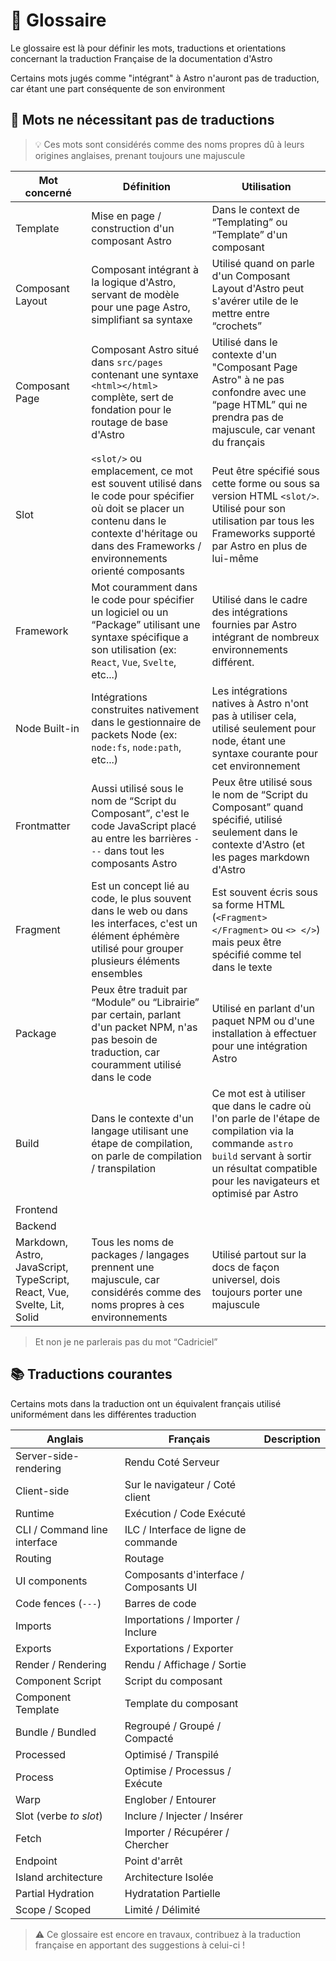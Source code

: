 # 📖 Glossaire

Le glossaire est là pour définir les mots, traductions et orientations concernant la traduction Française de la documentation d'Astro

Certains mots jugés comme "intégrant" à Astro n'auront pas de traduction, car étant une part conséquente de son environment

## 🔄️ Mots ne nécessitant pas de traductions

> 💡 Ces mots sont considérés comme des noms propres dû à leurs origines anglaises, prenant toujours une majuscule

| Mot concerné      | Définition | Utilisation |
|-------------------|------------|-------------|
| Template          | Mise en page / construction d'un composant Astro | Dans le context de “Templating” ou “Template” d'un composant |
| Composant Layout  | Composant intégrant à la logique d'Astro, servant de modèle pour une page Astro, simplifiant sa syntaxe | Utilisé quand on parle d'un Composant Layout d'Astro peut s'avérer utile de le mettre entre “crochets”
| Composant Page    | Composant Astro situé dans `src/pages` contenant une syntaxe `<html></html>` complète, sert de fondation pour le routage de base d'Astro | Utilisé dans le contexte d'un "Composant Page Astro" à ne pas confondre avec une “page HTML” qui ne prendra pas de majuscule, car venant du français
| Slot              | `<slot/>` ou emplacement, ce mot est souvent utilisé dans le code pour spécifier où doit se placer un contenu dans le contexte d'héritage ou dans des Frameworks / environnements orienté composants | Peut être spécifié sous cette forme ou sous sa version HTML `<slot/>`. Utilisé pour son utilisation par tous les Frameworks supporté par Astro en plus de lui-même
| Framework         | Mot couramment dans le code pour spécifier un logiciel ou un “Package” utilisant une syntaxe spécifique a son utilisation (ex: `React`, `Vue`, `Svelte`, etc...) | Utilisé dans le cadre des intégrations fournies par Astro intégrant de nombreux environnements différent.
| Node Built-in     | Intégrations construites nativement dans le gestionnaire de packets Node (ex: `node:fs`, `node:path`, etc...) | Les intégrations natives à Astro n'ont pas à utiliser cela, utilisé seulement pour node, étant une syntaxe courante pour cet environnement
| Frontmatter       | Aussi utilisé sous le nom de “Script du Composant”, c'est le code JavaScript placé au entre les barrières `---` dans tout les composants Astro | Peux être utilisé sous le nom de “Script du Composant” quand spécifié, utilisé seulement dans le contexte d'Astro (et les pages markdown d'Astro
| Fragment          | Est un concept lié au code, le plus souvent dans le web ou dans les interfaces, c'est un élément éphémère utilisé pour grouper plusieurs éléments ensembles | Est souvent écris sous sa forme HTML (`<Fragment> </Fragment>` ou `<> </>`) mais peux être spécifié comme tel dans le texte
| Package           | Peux être traduit par “Module” ou “Librairie” par certain, parlant d'un packet NPM, n'as pas besoin de traduction, car couramment utilisé dans le code | Utilisé en parlant d'un paquet NPM ou d'une installation à effectuer pour une intégration Astro
| Build             | Dans le contexte d'un langage utilisant une étape de compilation, on parle de compilation / transpilation | Ce mot est à utiliser que dans le cadre où l'on parle de l'étape de compilation via la commande `astro build` servant à sortir un résultat compatible pour les navigateurs et optimisé par Astro
| Frontend          |
| Backend           |
| Markdown, Astro, JavaScript, TypeScript, React, Vue, Svelte, Lit, Solid | Tous les noms de packages / langages prennent une majuscule, car considérés comme des noms propres à ces environnements | Utilisé partout sur la docs de façon universel, dois toujours porter une majuscule

> Et non je ne parlerais pas du mot “Cadriciel”

## 📚 Traductions courantes

Certains mots dans la traduction ont un équivalent français utilisé uniformément dans les différentes traduction

| Anglais                      | Français                               | Description |
|------------------------------|----------------------------------------|-------------|
| Server-side-rendering        | Rendu Coté Serveur                     |
| Client-side                  | Sur le navigateur / Coté client        |
| Runtime                      | Exécution / Code Exécuté               |
| CLI / Command line interface | ILC / Interface de ligne de commande   |
| Routing                      | Routage                                |
| UI components                | Composants d'interface / Composants UI |
| Code fences (`---`)          | Barres de code                         |
| Imports                      | Importations / Importer / Inclure      |
| Exports                      | Exportations / Exporter                |
| Render / Rendering           | Rendu / Affichage / Sortie             |
| Component Script             | Script du composant                    |
| Component Template           | Template du composant                  |
| Bundle / Bundled             | Regroupé / Groupé / Compacté           |
| Processed                    | Optimisé / Transpilé                   |
| Process                      | Optimise / Processus / Exécute         |
| Warp                         | Englober / Entourer                    |
| Slot (verbe *to slot*)       | Inclure / Injecter / Insérer           |
| Fetch                        | Importer / Récupérer / Chercher        |
| Endpoint                     | Point d'arrêt                          |
| Island architecture          | Architecture Isolée                    |
| Partial Hydration            | Hydratation Partielle                  |
| Scope / Scoped               | Limité / Délimité                      |

> ⚠️ Ce glossaire est encore en travaux, contribuez à la traduction française en apportant des suggestions à celui-ci !
